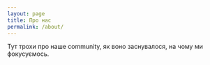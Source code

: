 ```yaml
---
layout: page
title: Про нас
permalink: /about/
---
```


Тут трохи про наше community, як воно заснувалося, на чому ми фокусуємось.
